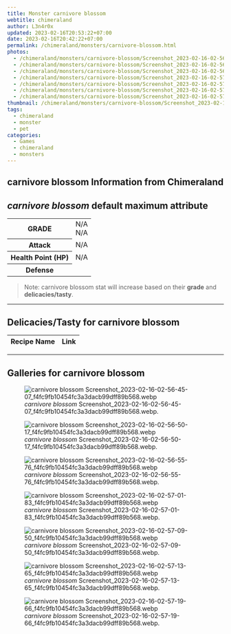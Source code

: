 ```yaml
---
title: Monster carnivore blossom
webtitle: chimeraland
author: L3n4r0x
updated: 2023-02-16T20:53:22+07:00
date: 2023-02-16T20:42:22+07:00
permalink: /chimeraland/monsters/carnivore-blossom.html
photos:
  - /chimeraland/monsters/carnivore-blossom/Screenshot_2023-02-16-02-56-45-07_f4fc9fb10454fc3a3dacb99dff89b568.webp
  - /chimeraland/monsters/carnivore-blossom/Screenshot_2023-02-16-02-56-50-17_f4fc9fb10454fc3a3dacb99dff89b568.webp
  - /chimeraland/monsters/carnivore-blossom/Screenshot_2023-02-16-02-56-55-76_f4fc9fb10454fc3a3dacb99dff89b568.webp
  - /chimeraland/monsters/carnivore-blossom/Screenshot_2023-02-16-02-57-01-83_f4fc9fb10454fc3a3dacb99dff89b568.webp
  - /chimeraland/monsters/carnivore-blossom/Screenshot_2023-02-16-02-57-09-50_f4fc9fb10454fc3a3dacb99dff89b568.webp
  - /chimeraland/monsters/carnivore-blossom/Screenshot_2023-02-16-02-57-13-65_f4fc9fb10454fc3a3dacb99dff89b568.webp
  - /chimeraland/monsters/carnivore-blossom/Screenshot_2023-02-16-02-57-19-66_f4fc9fb10454fc3a3dacb99dff89b568.webp
thumbnail: /chimeraland/monsters/carnivore-blossom/Screenshot_2023-02-16-02-56-45-07_f4fc9fb10454fc3a3dacb99dff89b568.webp
tags:
  - chimeraland
  - monster
  - pet
categories:
  - Games
  - chimeraland
  - monsters
---
```


<link
  rel="stylesheet"
  href="https://rawcdn.githack.com/dimaslanjaka/Web-Manajemen/870a349/css/bootstrap-5-3-0-alpha3-wrapper.css"
/>
<section id="bootstrap-wrapper">
  <div data-bs-theme="dark">
    <h2>carnivore blossom Information from Chimeraland</h2>
    <h2 id="attribute"><i>carnivore blossom</i> default maximum attribute</h2>
    <div class="row">
      <div class="col mb-2">
        <div class="card">
          <div class="card-body">
            <table>
              <tr>
                <th>GRADE</th>
                <td>N/A <br />N/A</td>
              </tr>
              <tr>
                <th>Attack</th>
                <td>N/A</td>
              </tr>
              <tr>
                <th>Health Point (HP)</th>
                <td>N/A</td>
              </tr>
              <tr>
                <th>Defense</th>
                <td></td>
              </tr>
            </table>
          </div>
        </div>
      </div>
    </div>
    <blockquote>
      Note: carnivore blossom stat will increase based on their <b>grade</b> and
      <b>delicacies/tasty</b>.
    </blockquote>
    <hr />
    <h2 id="delicacies">Delicacies/Tasty for carnivore blossom</h2>
    <div class="card">
      <div class="card-body">
        <div class="table-responsive">
          <table class="table table-striped">
            <thead>
              <tr>
                <th>Recipe Name</th>
                <th>Link</th>
              </tr>
            </thead>
            <tbody></tbody>
          </table>
        </div>
      </div>
    </div>
    <hr />
    <div id="gallery">
      <h2>Galleries for carnivore blossom</h2>
      <div class="row">
        <div class="col-lg-6 col-12">
          <figure>
            <img
              src="https://www.webmanajemen.com/chimeraland/monsters/carnivore-blossom/Screenshot_2023-02-16-02-56-45-07_f4fc9fb10454fc3a3dacb99dff89b568.webp"
              alt="carnivore blossom Screenshot_2023-02-16-02-56-45-07_f4fc9fb10454fc3a3dacb99dff89b568.webp"
            />
            <figcaption>
              <i>carnivore blossom</i>
              Screenshot_2023-02-16-02-56-45-07_f4fc9fb10454fc3a3dacb99dff89b568.webp.
            </figcaption>
          </figure>
        </div>
        <div class="col-lg-6 col-12">
          <figure>
            <img
              src="https://www.webmanajemen.com/chimeraland/monsters/carnivore-blossom/Screenshot_2023-02-16-02-56-50-17_f4fc9fb10454fc3a3dacb99dff89b568.webp"
              alt="carnivore blossom Screenshot_2023-02-16-02-56-50-17_f4fc9fb10454fc3a3dacb99dff89b568.webp"
            />
            <figcaption>
              <i>carnivore blossom</i>
              Screenshot_2023-02-16-02-56-50-17_f4fc9fb10454fc3a3dacb99dff89b568.webp.
            </figcaption>
          </figure>
        </div>
        <div class="col-lg-6 col-12">
          <figure>
            <img
              src="https://www.webmanajemen.com/chimeraland/monsters/carnivore-blossom/Screenshot_2023-02-16-02-56-55-76_f4fc9fb10454fc3a3dacb99dff89b568.webp"
              alt="carnivore blossom Screenshot_2023-02-16-02-56-55-76_f4fc9fb10454fc3a3dacb99dff89b568.webp"
            />
            <figcaption>
              <i>carnivore blossom</i>
              Screenshot_2023-02-16-02-56-55-76_f4fc9fb10454fc3a3dacb99dff89b568.webp.
            </figcaption>
          </figure>
        </div>
        <div class="col-lg-6 col-12">
          <figure>
            <img
              src="https://www.webmanajemen.com/chimeraland/monsters/carnivore-blossom/Screenshot_2023-02-16-02-57-01-83_f4fc9fb10454fc3a3dacb99dff89b568.webp"
              alt="carnivore blossom Screenshot_2023-02-16-02-57-01-83_f4fc9fb10454fc3a3dacb99dff89b568.webp"
            />
            <figcaption>
              <i>carnivore blossom</i>
              Screenshot_2023-02-16-02-57-01-83_f4fc9fb10454fc3a3dacb99dff89b568.webp.
            </figcaption>
          </figure>
        </div>
        <div class="col-lg-6 col-12">
          <figure>
            <img
              src="https://www.webmanajemen.com/chimeraland/monsters/carnivore-blossom/Screenshot_2023-02-16-02-57-09-50_f4fc9fb10454fc3a3dacb99dff89b568.webp"
              alt="carnivore blossom Screenshot_2023-02-16-02-57-09-50_f4fc9fb10454fc3a3dacb99dff89b568.webp"
            />
            <figcaption>
              <i>carnivore blossom</i>
              Screenshot_2023-02-16-02-57-09-50_f4fc9fb10454fc3a3dacb99dff89b568.webp.
            </figcaption>
          </figure>
        </div>
        <div class="col-lg-6 col-12">
          <figure>
            <img
              src="https://www.webmanajemen.com/chimeraland/monsters/carnivore-blossom/Screenshot_2023-02-16-02-57-13-65_f4fc9fb10454fc3a3dacb99dff89b568.webp"
              alt="carnivore blossom Screenshot_2023-02-16-02-57-13-65_f4fc9fb10454fc3a3dacb99dff89b568.webp"
            />
            <figcaption>
              <i>carnivore blossom</i>
              Screenshot_2023-02-16-02-57-13-65_f4fc9fb10454fc3a3dacb99dff89b568.webp.
            </figcaption>
          </figure>
        </div>
        <div class="col-lg-6 col-12">
          <figure>
            <img
              src="https://www.webmanajemen.com/chimeraland/monsters/carnivore-blossom/Screenshot_2023-02-16-02-57-19-66_f4fc9fb10454fc3a3dacb99dff89b568.webp"
              alt="carnivore blossom Screenshot_2023-02-16-02-57-19-66_f4fc9fb10454fc3a3dacb99dff89b568.webp"
            />
            <figcaption>
              <i>carnivore blossom</i>
              Screenshot_2023-02-16-02-57-19-66_f4fc9fb10454fc3a3dacb99dff89b568.webp.
            </figcaption>
          </figure>
        </div>
      </div>
    </div>
  </div>
</section>